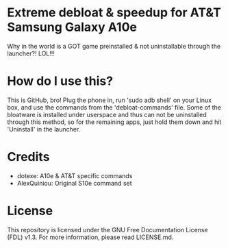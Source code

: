# Extreme debloat & speedup for AT&T Samsung Galaxy A10e
Why in the world is a GOT game preinstalled &amp; not uninstallable through the launcher?! LOL!!!

# How do I use this?
This is GitHub, bro! Plug the phone in, run 'sudo adb shell' on your Linux box, and use the commands from the 'debloat-commands' file. Some of the bloatware is installed under userspace and thus can not be uninstalled through this method, so for the remaining apps, just hold them down and hit 'Uninstall' in the launcher.

# Credits
- dotexe: A10e & AT&T specific commands
- AlexQuiniou: Original S10e command set

# License
This repository is licensed under the GNU Free Documentation License (FDL) v1.3. For more information, please read LICENSE.md.
